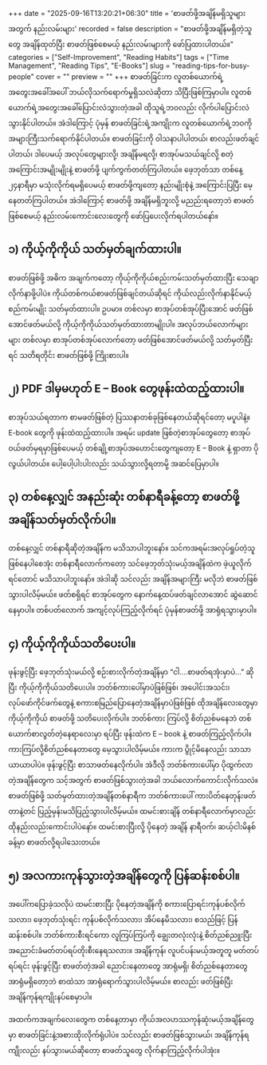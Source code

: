 +++
date = "2025-09-16T13:20:21+06:30"
title = 'စာဖတ်ဖို့အချိန်မရှိသူများအတွက် နည်းလမ်းများ'
recorded = false
description = "စာဖတ်ဖို့အချိန်မရှိတဲ့သူတွေ အချိန်ထုတ်ပြီး စာဖတ်ဖြစ်စေမယ့် နည်းလမ်းများကို ဖော်ပြထားပါတယ်။"
categories = ["Self-Improvement", "Reading Habits"]
tags = ["Time Management", "Reading Tips", "E-Books"]
slug = "reading-tips-for-busy-people"
cover = ""
preview = ""
+++
စာဖတ်ခြင်းက လူတစ်ယောက်ရဲ့အတွေးအခေါ်အပေါ် ဘယ်လိုသက်ရောက်မှုရှိသလဲဆိုတာ သိပြီးဖြစ်ကြမှာပါ။ လူတစ်ယောက်ရဲ့အတွေးအခေါ်ပြောင်းလဲသွားတဲ့အခါ ထိုသူရဲ့ဘဝလည်း လိုက်ပါပြောင်းလဲသွားနိုင်ပါတယ်။ အဲဒါကြောင့် ပုံမှန် စာဖတ်ခြင်းရဲ့အကျိုးက လူတစ်ယောက်ရဲ့ဘဝကိုအများကြီးသက်ရောက်နိုင်ပါတယ်။ စာဖတ်ခြင်းကို ဝါသနာပါပါတယ်၊ စာလည်းဖတ်ချင်ပါတယ်၊ ဒါပေမယ့် အလုပ်တွေများလို့၊ အချိန်မရလို့၊ စာအုပ်မသယ်ချင်လို့ စတဲ့အကြောင်းအမျိုးမျိုးနဲ့ စာဖတ်ဖို့ ပျက်ကွက်တတ်ကြပါတယ်။ ဖေ့ဘုတ်သာ တစ်နေ့ ၂၄နာရီမှာ မသုံးလိုက်ရမရှိပေမယ့် စာဖတ်ဖို့ကျတော့ နည်းမျိုးစုံနဲ့ အကြောင်းပြပြီး မေ့နေတတ်ကြပါတယ်။ အဲဒါကြောင့် စာဖတ်ဖို့ အချိန်မရှိဘူးလို့ မညည်းရတော့ဘဲ စာဖတ်ဖြစ်စေမယ့် နည်းလမ်းကောင်းလေးတွေကို ဖော်ပြပေးလိုက်ရပါတယ်နော်။

## ၁) ကိုယ့်ကိုကိုယ် သတ်မှတ်ချက်ထားပါ။
စာဖတ်ဖြစ်ဖို့ အဓိက အချက်ကတော့ ကိုယ့်ကိုကိုယ်စည်းကမ်းသတ်မှတ်ထားပြီး သေချာလိုက်နာဖို့ပါပဲ။ ကိုယ်တစ်ကယ်စာဖတ်ဖြစ်ချင်တယ်ဆိုရင် ကိုယ်လည်းလိုက်နာနိုင်မယ့် စည်ကမ်းမျိုး သတ်မှတ်ထားပါ။ ဥပမာ။ တစ်လမှာ စာအုပ်တစ်အုပ်ပြီးအောင် ဖတ်ဖြစ်အောင်ဖတ်မယ်လို့ ကိုယ့်ကိုကိုယ်သတ်မှတ်ထားတာမျိုးပါ။ အလုပ်ဘယ်လောက်များများ တစ်လမှာ စာအုပ်တစ်အုပ်လောက်တော့ ဖတ်ဖြစ်အောင်ဖတ်မယ်လို့ သတ်မှတ်ပြီးရင် သတိရတိုင်း စာဖတ်ဖြစ်ဖို့ ကြိုးစားပါ။

## ၂) PDF ဒါမှမဟုတ် E – Book တွေဖုန်းထဲထည့်ထားပါ။
စာအုပ်သယ်ရတာက စာမဖတ်ဖြစ်တဲ့ ပြဿနာတစ်ခုဖြစ်နေတယ်ဆိုရင်တော့ မပူပါနဲ့။ E-book တွေကို ဖုန်းထဲထည့်ထားပါ။ အရမ်း update ဖြစ်တဲ့စာအုပ်တွေတော့ စာအုပ်ဝယ်ဖတ်မှရမှာဖြစ်ပေမယ့် တစ်ချို့စာအုပ်အဟောင်းတွေကျတော့ E – Book နဲ့ ရှာတာ ပိုလွယ်ပါတယ်။ ပေါ့ပေါ့ပါးပါးလည်း သယ်သွားလို့ရတာမို့ အဆင်ပြေမှာပါ။

## ၃) တစ်နေ့လျှင် အနည်းဆုံး တစ်နာရီခန့်တော့ စာဖတ်ဖို့အချိန်သတ်မှတ်လိုက်ပါ။
တစ်နေ့လျှင် တစ်နာရီဆိုတဲ့အချိန်က မသိသာပါဘူးနော်။ သင်ကအရမ်းအလုပ်ရှုပ်တဲ့သူဖြစ်နေပါစေအုံး တစ်နာရီလောက်ကတော့ သင်ဖေ့ဘုတ်သုံးမယ့်အချိန်ထဲက ဖဲ့ယူလိုက်ရင်တောင် မသိသာပါဘူးနော်။ အဲဒါဆို သင်လည်း အချိန်အများကြီး မလိုဘဲ စာဖတ်ဖြစ်သွားပါလိမ့်မယ်။ ဖတ်စရှိရင် စာအုပ်တွေက နောက်နေ့ထပ်ဖတ်ချင်လာအောင် ဆွဲဆောင်နေမှာပါ။ တစ်ပတ်လောက် အကျင့်လုပ်ကြည့်လိုက်ရင် ပုံမှန်စာဖတ်ဖို့ အာရုံရသွားမှာပါ။

## ၄) ကိုယ့်ကိုကိုယ်သတိပေးပါ။
ဖုန်းဖွင့်ပြီး ဖေ့ဘုတ်သုံးမယ်လို့ စဉ်းစားလိုက်တဲ့အချိန်မှာ “ငါ….စာဖတ်ရအုံးမှာပဲ…” ဆိုပြီး ကိုယ့်ကိုကိုယ်သတိပေးပါ။ ဘတ်စ်ကားပေါ်မှာပဲဖြစ်ဖြစ်၊ အပေါင်းအသင်း၊ လုပ်ဖော်ကိုင်ဖက်တွေနဲ့ စကားစမြည်ပြောနေတဲ့အချိန်မှာပဲဖြစ်ဖြစ် ထိုအချိန်လေးတွေမှာ ကိုယ့်ကိုကိုယ် စာဖတ်ဖို့ သတိပေးလိုက်ပါ။ ဘတ်စ်ကား ကြပ်လို့ စိတ်ညစ်မနေဘဲ တစ်ယောက်စာလွတ်တဲ့နေရာလေးမှာ ရပ်ပြီး ဖုန်းထဲက E – book နဲ့ စာဖတ်ကြည့်လိုက်ပါ။ ကားကြပ်လို့စိတ်ညစ်နေတာတွေ မေ့သွားပါလိမ့်မယ်။ ကားက ပွိုင့်မိနေလည်း သာသာယာယာပါပဲ။ ဖုန်းဖွင့်ပြီး စာသာဖတ်နေလိုက်ပါ။ အဲဒီလို ဘတ်စ်ကားပေါ်မှာ ပိုထွက်လာတဲ့အချိန်တွေက သင့်အတွက် စာဖတ်ဖြစ်သွားတဲ့အခါ ဘယ်လောက်ကောင်းလိုက်သလဲ။ စာဖတ်ဖြစ်ဖို့ သတ်မှတ်ထားတဲ့အချိန်တစ်နာရီက ဘတ်စ်ကားပေါ် ကားပိတ်နေတုန်းဖတ်တာနဲ့တင် ပြည့်မှန်းမသိပြည့်သွားပါလိမ့်မယ်။ ထမင်းစားချိန် တစ်နာရီလောက်မှာလည်း ထိုနည်းလည်းကောင်းပါပဲနော်။ ထမင်းစားပြီးလို့ ပိုနေတဲ့ အချိန် နာရီဝက်၊ ဆယ့်ငါးမိနစ်ခန့်မှာ စာဖတ်လို့ရပါသေးတယ်။

## ၅) အလကားကုန်သွားတဲ့အချိန်တွေကို ပြန်ဆန်းစစ်ပါ။
အပေါ်ကပြောခဲ့သလိုပဲ ထမင်းစားပြီး ပိုနေတဲ့အချိန်ကို စကားပြောရင်းကုန်ပစ်လိုက်သလား၊ ဖေ့ဘုတ်သုံးရင်း ကုန်ပစ်လိုက်သလား၊ အိပ်နေမိသလား၊ စသည်ဖြင့် ပြန်ဆန်းစစ်ပါ။ ဘတ်စ်ကားစီးရင်ကော လူကြပ်ကြပ်ကို ချွေးတလုံးလုံးနဲ့ စိတ်ညစ်ညူးပြီး အညောင်းခံမတ်တပ်ရပ်တိုးစီးနေရသလား။ အချိန်ကုန်၊ လူပင်ပန်းမယ့်အတူတူ မတ်တပ်ရပ်ရင်း ဖုန်းဖွင့်ပြီး စာဖတ်တဲ့အခါ ညောင်းနေတာတွေ အာရုံမရှိ၊ စိတ်ညစ်နေတာတွေ အာရုံမရှိတော့ဘဲ စာထဲသာ အာရုံရောက်သွားပါလိမ့်မယ်။ စာလည်း ဖတ်ဖြစ်ပြီး အချိန်ကုန်ရကျိုးနပ်စေမှာပါ။

အထက်ကအချက်လေးတွေက တစ်နေ့တာမှာ ကိုယ်အလဟဿကုန်ဆုံးမယ့်အချိန်တွေမှာ စာဖတ်ခြင်းနဲ့အစားထိုးလိုက်ရုံပါပဲ။ သင်လည်း စာဖတ်ဖြစ်သွားမယ်၊ အချိန်ကုန်ရကျိုးလည်း နပ်သွားမယ်ဆိုတော့ စာဖတ်သူတွေ လိုက်နာကြည့်လိုက်ပါအုံး။